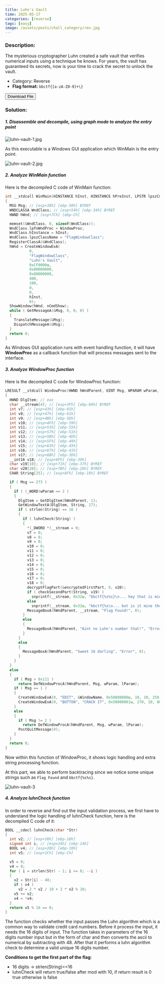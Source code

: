 ```yaml
---
title: Luhn's Vault
time: 2025-05-17
categories: [reverse]
tags: [easy]
image: /assets/posts/chall_category/rev.jpg
---
```


### Description:

The mysterious cryptographer Luhn created a safe vault that verifies numerical inputs using a technique he knows. For years, the vault has guaranteed its secrets, now is your time to crack the secret to unlock the vault. 

- Category: Reverse 
- **Flag format:** `bbctf{[a-zA-Z0-9]+\}`

<button onclick="downloadFile()">Download File</button>

<script>
function downloadFile() {
    const link = document.createElement('a');
    link.href = 'https://github.com/0x251e-challenge/challenges/raw/main/union-depository/reverse/luhn-vault/luhn-vault.exe';
    link.download = 'luhn-vault.exe';
    link.click();
}
</script>

### Solution:

##### 1. Disassemble and decompile, using graph mode to analyze the entry point

![luhn-vault-1.jpg](/assets/posts/chall-writeup-img/luhn-vault/luhn-vault-1.jpg) 

As this executable is a Windows GUI application which WinMain is the entry point. 

![luhn-vault-2.jpg](/assets/posts/chall-writeup-img/luhn-vault/luhn-vault-2.jpg) 

##### 2. Analyze WinMain function 

Here is the decompiled C code of WinMain function:

```c 
int __stdcall WinMain(HINSTANCE hInst, HINSTANCE hPreInst, LPSTR lpszCmdLine, int nCmdShow)
{
  MSG Msg; // [esp+38h] [ebp-50h] BYREF
  WNDCLASSA WndClass; // [esp+54h] [ebp-34h] BYREF
  HWND hWnd; // [esp+7Ch] [ebp-Ch]

  memset(&WndClass, 0, sizeof(WndClass));
  WndClass.lpfnWndProc = WindowProc;
  WndClass.hInstance = hInst;
  WndClass.lpszClassName = "FlagWindowClass";
  RegisterClassA(&WndClass);
  hWnd = CreateWindowExA(
           0,
           "FlagWindowClass",
           "Luhn's Vault",
           0xCF0000u,
           0x80000000,
           0x80000000,
           400,
           100,
           0,
           0,
           hInst,
           0);
  ShowWindow(hWnd, nCmdShow);
  while ( GetMessageA(&Msg, 0, 0, 0) )
  {
    TranslateMessage(&Msg);
    DispatchMessageA(&Msg);
  }
  return 0;
}
```
As Windows GUI application runs with event handling function, it will have **WindowProc** as a callback function that will process messages sent to the interface. 

##### 3. Analyze WindowProc function

Here is the decompiled C code for WindowProc function:

```c 
LRESULT __stdcall WindowProc(HWND hWndParent, UINT Msg, WPARAM wParam, LPARAM lParam)
{
  HWND DlgItem; // eax
  char __stream[4]; // [esp+3Fh] [ebp-69h] BYREF
  int v7; // [esp+43h] [ebp-65h]
  int v8; // [esp+47h] [ebp-61h]
  int v9; // [esp+4Bh] [ebp-5Dh]
  int v10; // [esp+4Fh] [ebp-59h]
  int v11; // [esp+53h] [ebp-55h]
  int v12; // [esp+57h] [ebp-51h]
  int v13; // [esp+5Bh] [ebp-4Dh]
  int v14; // [esp+5Fh] [ebp-49h]
  int v15; // [esp+63h] [ebp-45h]
  int v16; // [esp+67h] [ebp-41h]
  int v17; // [esp+6Bh] [ebp-3Dh]
  __int16 v18; // [esp+6Fh] [ebp-39h]
  char v19[10]; // [esp+71h] [ebp-37h] BYREF
  char v20[20]; // [esp+7Bh] [ebp-2Dh] BYREF
  CHAR String[25]; // [esp+8Fh] [ebp-19h] BYREF

  if ( Msg == 273 )
  {
    if ( (_WORD)wParam == 2 )
    {
      DlgItem = GetDlgItem(hWndParent, 1);
      GetWindowTextA(DlgItem, String, 17);
      if ( strlen(String) == 16 )
      {
        if ( luhnCheck(String) )
        {
          *(_DWORD *)__stream = 0;
          v7 = 0;
          v8 = 0;
          v9 = 0;
          v10 = 0;
          v11 = 0;
          v12 = 0;
          v13 = 0;
          v14 = 0;
          v15 = 0;
          v16 = 0;
          v17 = 0;
          v18 = 0;
          decryptFlagPart(&encryptedFirstPart, 9, v20);
          if ( checkSecondPart(String, v19) )
            snprintf(__stream, 0x32u, "bbctf{%s%s}\n... hey that is mine!!!", v20, v19);
          else
            snprintf(__stream, 0x32u, "bbctf{%s\n... but is it mine thou ???", v20);
          MessageBoxA(hWndParent, __stream, "Flag Found!", 0);
        }
        else
        {
          MessageBoxA(hWndParent, "Aint no Luhn's number that!", "Error", 0);
        }
      }
      else
      {
        MessageBoxA(hWndParent, "Sweet 16 darling", "Error", 0);
      }
    }
  }
  else
  {
    if ( Msg > 0x111 )
      return DefWindowProcA(hWndParent, Msg, wParam, lParam);
    if ( Msg == 1 )
    {
      CreateWindowExA(0, "EDIT", &WindowName, 0x50800080u, 10, 10, 250, 25, hWndParent, (HMENU)1, 0, 0);
      CreateWindowExA(0, "BUTTON", "CRACK IT", 0x50000001u, 270, 10, 80, 25, hWndParent, (HMENU)2, 0, 0);
    }
    else
    {
      if ( Msg != 2 )
        return DefWindowProcA(hWndParent, Msg, wParam, lParam);
      PostQuitMessage(0);
    }
  }
  return 0;
}
```

Now within this function of WindowProc, it shows logic handling and extra string processing function. 

At this part, we able to perform backtracing since we notice some unique strings such as `Flag Found` and `bbctf{%s%s}`. 

![luhn-vault-3](/assets/posts/chall-writeup-img/luhn-vault/luhn-vault-3.jpg) 

##### 4. Analyze luhnCheck function 

In order to reverse and find out the input validation process, we first have to understand the logic handling of luhnCheck function, here is the decompiled C code of it:

```c 
BOOL __cdecl luhnCheck(char *Str)
{
  int v2; // [esp+20h] [ebp-18h]
  signed int i; // [esp+24h] [ebp-14h]
  BOOL v4; // [esp+28h] [ebp-10h]
  int v5; // [esp+2Ch] [ebp-Ch]

  v5 = 0;
  v4 = 0;
  for ( i = strlen(Str) - 1; i >= 0; --i )
  {
    v2 = Str[i] - 48;
    if ( v4 )
      v2 = 2 * v2 / 10 + 2 * v2 % 10;
    v5 += v2;
    v4 = !v4;
  }
  return v5 % 10 == 0;
}
```

The function checks whether the input passes the Luhn algorithm which is a common way to validate credit card numbers. Before it process the input, it needs the 16 digits of input. The function takes in parameters of the 16 digits number input but in the form of char and then converts the ascii to numerical by subtracting with 48. After that it performs a luhn algorithm check to determine a valid unique 16 digits number. 

**Conditions to get the first part of the flag**:
- 16 digits -> strlen(String)==16
- luhnCheck will return true/false after mod with 10, if return result is 0 true otherwise is false


